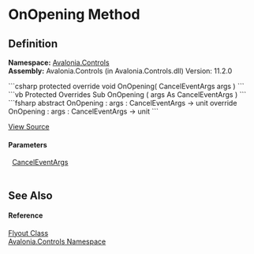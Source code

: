 # OnOpening Method




## Definition
**Namespace:** <a href="N_Avalonia_Controls">Avalonia.Controls</a>  
**Assembly:** Avalonia.Controls (in Avalonia.Controls.dll) Version: 11.2.0

<Tabs groupId="api-code-preview">
<TabItem value="csharp" label="C#">
```csharp
protected override void OnOpening(
	CancelEventArgs args
)
```
</TabItem>
<TabItem value="vb" label="VB">
```vb
Protected Overrides Sub OnOpening ( 
	args As CancelEventArgs
)
```
</TabItem>
<TabItem value="fsharp" label="F#">
```fsharp
abstract OnOpening : 
        args : CancelEventArgs -> unit 
override OnOpening : 
        args : CancelEventArgs -> unit 
```
</TabItem>
</Tabs>



<a href="https://github.com/AvaloniaUI/Avalonia/tree/master/src/Avalonia.Controls/Flyouts/Flyout.cs#L57" title="View the source code">View Source</a>



#### Parameters
<dl><dt>  <a href="https://learn.microsoft.com/dotnet/api/system.componentmodel.canceleventargs" target="_blank" rel="noopener noreferrer">CancelEventArgs</a></dt><dd> </dd></dl>

## See Also


#### Reference
<a href="T_Avalonia_Controls_Flyout">Flyout Class</a>  
<a href="N_Avalonia_Controls">Avalonia.Controls Namespace</a>  
